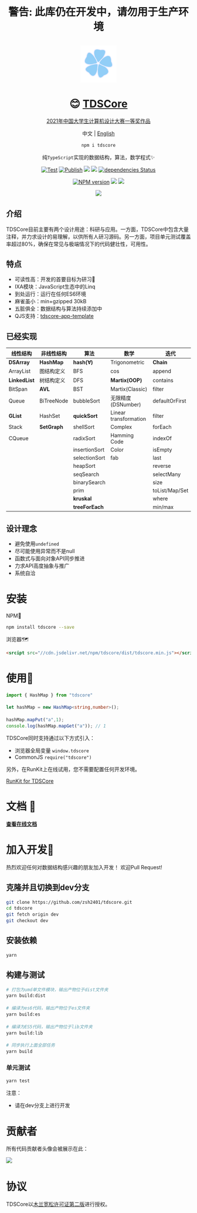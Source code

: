 

<div align="center">

# 警告: 此库仍在开发中，请勿用于生产环境



<div>
<div style="display:inline-block;width:100px;height:100px">

![](./icon.png)

</div>

<!-- <div style="display:inline-block;width:100px;height:100px">

![](./cccc.png)

</div> -->

</div>

# 😊 [TDSCore](http://ds.zsh2401.top)



[2021年中国大学生计算机设计大赛一等奖作品](https://2021.jsjds.com.cn/Backend/Common/work/detail?id=2021009237)

中文 | [English](./README-en-US.md)

```sh
npm i tdscore
```

纯`TypeScript`实现的数据结构，算法，数学程式✨


[![Test](https://github.com/zsh2401/tdscore/actions/workflows/test.yml/badge.svg)](https://github.com/zsh2401/tdscore/actions/workflows/test.yml)
[![Publish](https://github.com/zsh2401/tdscore/actions/workflows/publish.yml/badge.svg)](https://github.com/zsh2401/tdscore/actions/workflows/publish.yml)
![](https://img.shields.io/github/languages/top/zsh2401/tdscore)
[![](https://img.shields.io/codecov/c/github/zsh2401/tdscore)](https://app.codecov.io/gh/zsh2401/tdscore)
[![dependencies Status](https://status.david-dm.org/gh/zsh2401/tdscore.svg)](https://david-dm.org/zsh2401/tdscore)

[![NPM version](https://img.shields.io/npm/v/tdscore.svg)](https://www.npmjs.com/package/tdscore)
![](https://badgen.net/npm/dy/tdscore)
![](https://img.shields.io/bundlephobia/minzip/tdscore)

[![](https://img.shields.io/badge/QQ%E7%BE%A4-181583086-blue)](https://qm.qq.com/cgi-bin/qm/qr?k=nKqxAm6bD7ty6ieZKA31dQrxboBMZmGT&jump_from=webapi)

</div>

## 介绍
TDSCore目前主要有两个设计用途：科研与应用。一方面，TDSCore中包含大量注释，并力求设计的易理解，以供所有人研习源码。另一方面，项目单元测试覆盖率超过80%，确保在常见与极端情况下的代码健壮性，可用性。

## 特点
* 可读性高：开发的首要目标为研习🌌
* IXA模块：JavaScript生态中的Linq
* 到处运行：运行在任何ES6环境
* 麻雀虽小：min+gzipped 30kB
* 五脏俱全：数据结构与算法持续添加中
* QJS支持：[tdscore-app-template](https://github.com/zsh2401/tdscore-app-template)

## 已经实现
| 线性结构 | 非线性结构 | 算法 | 数学 | 迭代|
| ---- | ---- | ---- | ---- | ---- | 
|**DSArray** | **HashMap** |**hash(∀)** |Trigonometric | **Chain** |
| ArrayList | 图结构定义 | BFS | cos | append |
| **LinkedList**  |树结构定义|DFS | **Martix(OOP)** |contains |
| BitSpan| **AVL**  | BST | Martix(Classic) | filter|
|Queue |BiTreeNode |bubbleSort | 无限精度(DSNumber) | defaultOrFirst|
| **GList** |HashSet | **quickSort** | Linear transformation | filter |
| Stack |**SetGraph** | shellSort | Complex | forEach|
| CQueue |  | radixSort | Hamming Code | indexOf|
| | | insertionSort | Color | isEmpty |
| | | selectionSort | fab | last |
| | | heapSort | |reverse |
| | | seqSearch | |selectMany |
| | | binarySearch ||  size |
| | | prim | |toList/Map/Set |
| | | **kruskal**| | where | |
| | | **treeForEach** | |  min/max|

## 设计理念
* 避免使用`undefined`
* 尽可能使用异常而不是null
* 函数式与面向对象API同步推进
* 力求API高度抽象与推广
* 系统自洽

# 安装 
NPM🧡
```sh
npm install tdscore --save
```
浏览器🗺
```html
<srcipt src="//cdn.jsdelivr.net/npm/tdscore/dist/tdscore.min.js"></script>
```

# 使用🎉
```typescript
import { HashMap } from "tdscore"

let hashMap = new HashMap<string,number>();

hashMap.mapPut("a",1);
console.log(hashMap.mapGet("a")); // 1
```
TDSCore同时支持通过以下方式引入：
* 浏览器全局变量 `window.tdscore`
* CommonJS `require("tdscore")`

另外，在RunKit上在线试用，您不需要配置任何开发环境。

[RunKit for TDSCore](https://npm.runkit.com/tdscore)

# 文档 🍕
[**查看在线文档**](http://ds.zsh2401.top)

# 加入开发🤝
热烈欢迎任何对数据结构感兴趣的朋友加入开发！
欢迎Pull Request!

## 克隆并且切换到dev分支
```sh
git clone https://github.com/zsh2401/tdscore.git
cd tdscore
git fetch origin dev
git checkout dev
```
## 安装依赖
```sh
yarn
```
## 构建与测试
```sh
# 打包为umd单文件模块，输出产物位于dist文件夹
yarn build:dist 

# 编译为es6代码，输出产物位于es文件夹
yarn build:es 

# 编译为ES5代码，输出产物位于lib文件夹
yarn build:lib 

# 同步执行上面全部任务
yarn build
```
### 单元测试
```sh
yarn test
```

注意：
* 请在dev分支上进行开发

# 贡献者
所有代码贡献者头像会被展示在此：

<a href="https://github.com/zsh2401/tdscore/graphs/contributors">
  <img src="https://contrib.rocks/image?repo=zsh2401/tdscore" />
</a>

# 协议
TDSCore以[木兰宽松许可证第二版](http://license.coscl.org.cn/MulanPSL2)进行授权。